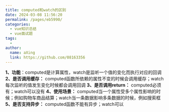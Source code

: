 ```yaml
---
title: computed和watch的区别
date: 2024-03-08 11:56:20
permalink: /pages/eb5990/
categories:
  - vue知识总结
  - vue面试题
tags:
  - 
author: 
  name: aXing
  link: https://github.com/08163356
---
```

**1、功能**：computed是计算属性，watch是监听一个值的变化而执行对应的回调
 **2、是否调用缓存：** computed函数所依赖的属性不变的时候会调用缓存；watch每次监听的值发生变化时候都会调用回调
 **3、是否调用return：** computed必须有；watch可以没有
 **4、使用场景：** computed当一个属性受多个属性影响的时候；例如购物车商品结算；watch当一条数据影响多条数据的时候，例如搜索框
 **5、是否支持异步：** computed函数不能有异步；watch可以